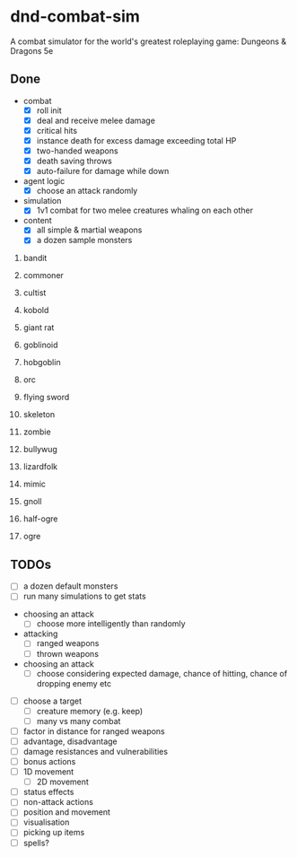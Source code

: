 # dnd-combat-sim

A combat simulator for the world's greatest roleplaying game: Dungeons & Dragons 5e

## Done

- combat
  - [x] roll init
  - [x] deal and receive melee damage
  - [x] critical hits
  - [x] instance death for excess damage exceeding total HP
  - [x] two-handed weapons
  - [x] death saving throws
  - [x] auto-failure for damage while down
- agent logic
  - [x] choose an attack randomly
- simulation
  - [x] 1v1 combat for two melee creatures whaling on each other
- content
  - [x] all simple & martial weapons
  - [x] a dozen sample monsters

1. bandit
2. commoner
3. cultist
4. kobold
5. giant rat
6. goblinoid
7. hobgoblin
8. orc
9. flying sword
10. skeleton
11. zombie
12. bullywug
13. lizardfolk
14. mimic
15. gnoll

16. half-ogre
17. ogre

## TODOs

- [ ] a dozen default monsters
- [ ] run many simulations to get stats
- choosing an attack
  - [ ] choose more intelligently than randomly
- attacking
  - [ ] ranged weapons
  - [ ] thrown weapons
- choosing an attack
  - [ ] choose considering expected damage, chance of hitting, chance of dropping enemy etc
- [ ] choose a target
  - [ ] creature memory (e.g. keep)
  - [ ] many vs many combat
- [ ] factor in distance for ranged weapons
- [ ] advantage, disadvantage
- [ ] damage resistances and vulnerabilities
- [ ] bonus actions
- [ ] 1D movement
  - [ ] 2D movement
- [ ] status effects
- [ ] non-attack actions
- [ ] position and movement
- [ ] visualisation
- [ ] picking up items
- [ ] spells?
